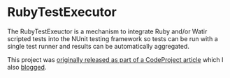 # RubyTestExecutor
The RubyTestExeuctor is a mechanism to integrate Ruby and/or Watir scripted tests into the NUnit testing framework so tests can be run with a single test runner and results can be automatically aggregated.

This project was [originally released as part of a CodeProject article](https://www.codeproject.com/Articles/12696/Integrated-ASP-NET-Web-Application-Testing-with-NU) which I also [blogged](http://www.paraesthesia.com/archive/2006/01/13/paraesthesia.test.ruby-integrating-nunit-with-rubywatir-unit-tests.aspx/).